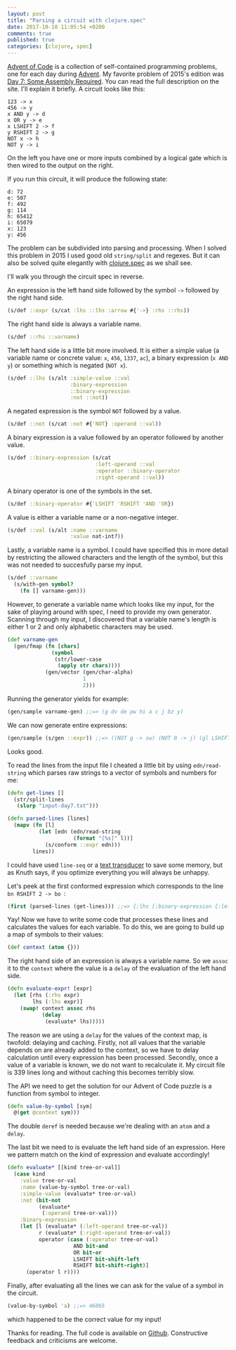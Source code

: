 ```yaml
---
layout: post
title: "Parsing a circuit with clojure.spec"
date: 2017-10-10 11:05:54 +0200
comments: true
published: true
categories: [clojure, spec]
---
```


[Advent of Code](http://adventofcode.com/) is a collection of
self-contained programming problems, one for each day during
[Advent](https://en.wikipedia.org/wiki/Advent). My favorite problem of
2015's edition was [Day 7: Some Assembly
Required](http://adventofcode.com/2015/day/7).  You can read the full
description on the site. I'll explain it briefly. A circuit looks like this:

``` abap
123 -> x
456 -> y
x AND y -> d
x OR y -> e
x LSHIFT 2 -> f
y RSHIFT 2 -> g
NOT x -> h
NOT y -> i
```

On the left you have one or more inputs combined by a logical gate which is
then wired to the output on the right.

If you run this circuit, it will produce the following state:

``` 
d: 72
e: 507
f: 492
g: 114
h: 65412
i: 65079
x: 123
y: 456
```

The problem can be subdivided into parsing and processing. When I
solved this problem in 2015 I used good old `string/split` and
regexes. But it can also be solved quite elegantly with
[clojure.spec](https://clojure.org/guides/spec) as we shall see.

I'll walk you through the circuit spec in reverse.


An expression is the left hand side followed by the symbol `->` followed by the right hand side.

``` clojure
(s/def ::expr (s/cat :lhs ::lhs :arrow #{'->} :rhs ::rhs))
```

The right hand side is always a variable name.

``` clojure
(s/def ::rhs ::varname)
```

The left hand side is a little bit more involved. It is either a
simple value (a variable name or concrete value: `x`, `456`, `1337`,
`ac`), a binary expression (`x AND y`) or something which is negated
(`NOT x`).

``` clojure
(s/def ::lhs (s/alt :simple-value ::val
                    :binary-expression
                    ::binary-expression
                    :not ::not))
```

A negated expression is the symbol `NOT` followed by a value.


``` clojure
(s/def ::not (s/cat :not #{'NOT} :operand ::val))
```

A binary expression is a value followed by an operator followed by another value.


``` clojure
(s/def ::binary-expression (s/cat
                            :left-operand ::val
                            :operator ::binary-operator
                            :right-operand ::val))
```

A binary operator is one of the symbols in the set.

``` clojure
(s/def ::binary-operator #{'LSHIFT 'RSHIFT 'AND 'OR})
```

A value is either a variable name or a non-negative integer.


``` clojure
(s/def ::val (s/alt :name ::varname
                    :value nat-int?))
```


Lastly, a variable name is a symbol. I could have specified this in
more detail by restricting the allowed characters and the length of
the symbol, but this was not needed to succesfully parse my input.

``` clojure
(s/def ::varname
  (s/with-gen symbol?
    (fn [] varname-gen)))
```

However, to generate a variable name which looks like my input, for
the sake of playing around with spec, I need to provide my own
generator. Scanning through my input, I discovered that a variable
name's length is either 1 or 2 and only alphabetic characters may be
used.

``` clojure
(def varname-gen
  (gen/fmap (fn [chars]
              (symbol
               (str/lower-case
                (apply str chars))))
            (gen/vector (gen/char-alpha)
                        1
                        2)))
```

Running the generator yields for example:

``` clojure
(gen/sample varname-gen) ;;=> (g dv de pw hi a c j bz y)
```

We can now generate entire expressions:

``` clojure
(gen/sample (s/gen ::expr)) ;;=> ((NOT g -> sw) (NOT 0 -> j) (gl LSHIFT 0 -> q) (NOT 1 -> ly) (NOT 2 -> j) (ug -> o) (p RSHIFT 0 -> p) (NOT oj -> dz) (ih -> m) (NOT 5 -> fc))
```

Looks good.

To read the lines from the input file I cheated a little bit by using
`edn/read-string` which parses raw strings to a vector of symbols and
numbers for me:

``` clojure
(defn get-lines []
  (str/split-lines
   (slurp "input-day7.txt")))

(defn parsed-lines [lines]
  (mapv (fn [l]
          (let [edn (edn/read-string
                     (format "[%s]" l))]
            (s/conform ::expr edn)))
        lines))
```

I could have used `line-seq` or a [text transducer](https://stackoverflow.com/a/47354316/6264)
to save some memory, but as Knuth says, if you optimize everything you will always
be unhappy.

Let's peek at the first conformed expression which corresponds to the
line `bn RSHIFT 2 -> bo `:

``` clojure
(first (parsed-lines (get-lines))) ;;=> {:lhs [:binary-expression {:left-operand [:name bn], :operator RSHIFT, :right-operand [:value 2]}], :arrow ->, :rhs bo}
```

Yay! Now we have to write some code that processes these lines and
calculates the values for each variable. To do this, we are going to
build up a map of symbols to their values:

``` clojure
(def context (atom {}))
```

The right hand side of an expression is always a variable name. So we
`assoc` it to the `context` where the value is a `delay` of the
evaluation of the left hand side.

``` clojure
(defn evaluate-expr! [expr]
  (let [rhs (:rhs expr)
        lhs (:lhs expr)]
    (swap! context assoc rhs
           (delay
            (evaluate* lhs)))))
```

The reason we are using a `delay` for the values of the context map,
is twofold: delaying and caching.  Firstly, not all values that the
variable depends on are already added to the context, so we have to
delay calculation until every expression has been processed. Secondly,
once a value of a variable is known, we do not want to recalculate
it. My circuit file is 339 lines long and without caching this becomes
terribly slow.

The API we need to get the solution for our Advent of Code puzzle is a
function from symbol to integer.

``` clojure
(defn value-by-symbol [sym]
  @(get @context sym)))
```

The double `deref` is needed because we're dealing with an `atom` and a `delay`.

The last bit we need to is evaluate the left hand side of an
expression. Here we pattern match on the kind of expression and
evaluate accordingly!


``` clojure
(defn evaluate* [[kind tree-or-val]]
  (case kind
    :value tree-or-val
    :name (value-by-symbol tree-or-val)
    :simple-value (evaluate* tree-or-val)
    :not (bit-not
          (evaluate*
           (:operand tree-or-val)))
    :binary-expression
    (let [l (evaluate* (:left-operand tree-or-val))
          r (evaluate* (:right-operand tree-or-val))
          operator (case (:operator tree-or-val)
                     AND bit-and
                     OR bit-or
                     LSHIFT bit-shift-left
                     RSHIFT bit-shift-right)]
      (operator l r))))
```


Finally, after evaluating all the lines we can ask for the value of a
symbol in the circuit.

``` clojure
(value-by-symbol 'a) ;;=> 46065
```

which happened to be the correct value for my input!

Thanks for reading. The full code is available on
[Github](https://github.com/borkdude/aoc2015_day7). Constructive
feedback and criticisms are welcome.
